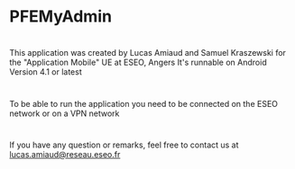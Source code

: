 # PFEMyAdmin
#
This application was created by Lucas Amiaud and Samuel Kraszewski for the "Application Mobile" UE at ESEO, Angers
It's runnable on Android Version 4.1 or latest
#
To be able to run the application you need to be connected on the ESEO network or on a VPN network
#
If you have any question or remarks, feel free to contact us at lucas.amiaud@reseau.eseo.fr
